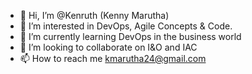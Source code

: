 - 👋 Hi, I’m @Kenruth (Kenny Marutha)
- 👀 I’m interested in DevOps, Agile Concepts & Code.
- 🌱 I’m currently learning DevOps in the business world
- 💞️ I’m looking to collaborate on I&O and IAC
- 📫 How to reach me kmarutha24@gmail.com

<!---
Kenruth/Kenruth is a ✨ special ✨ repository because its `README.md` (this file) appears on your GitHub profile.
You can click the Preview link to take a look at your changes.
--->
